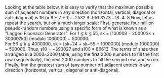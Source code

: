   Looking at the table below, it is easy to verify that the maximum possible sum of adjacent numbers in any direction (horizontal, vertical, diagonal or anti-diagonal) is 16 (= 8 + 7 + 1).      <img src='images/symbol_minus.gif' width='9' height='3' alt='&minus;' border='0' style='vertical-align:middle;' />2532  9<img src='images/symbol_minus.gif' width='9' height='3' alt='&minus;' border='0' style='vertical-align:middle;' />651  3273  <img src='images/symbol_minus.gif' width='9' height='3' alt='&minus;' border='0' style='vertical-align:middle;' />18<img src='images/symbol_minus.gif' width='9' height='3' alt='&minus;' border='0' style='vertical-align:middle;' />4&nbsp; 8      Now, let us repeat the search, but on a much larger scale:    First, generate four million pseudo-random numbers using a specific form of what is known as a "Lagged Fibonacci Generator":    For 1 <img src='images/symbol_le.gif' width='10' height='12' alt='&le;' border='0' style='vertical-align:middle;' /> k <img src='images/symbol_le.gif' width='10' height='12' alt='&le;' border='0' style='vertical-align:middle;' /> 55, sk = [100003 <img src='images/symbol_minus.gif' width='9' height='3' alt='&minus;' border='0' style='vertical-align:middle;' /> 200003k + 300007k3] (modulo 1000000) <img src='images/symbol_minus.gif' width='9' height='3' alt='&minus;' border='0' style='vertical-align:middle;' /> 500000.<br />  For 56 <img src='images/symbol_le.gif' width='10' height='12' alt='&le;' border='0' style='vertical-align:middle;' /> k <img src='images/symbol_le.gif' width='10' height='12' alt='&le;' border='0' style='vertical-align:middle;' /> 4000000, sk = [sk<img src='images/symbol_minus.gif' width='9' height='3' alt='&minus;' border='0' style='vertical-align:middle;' />24 + sk<img src='images/symbol_minus.gif' width='9' height='3' alt='&minus;' border='0' style='vertical-align:middle;' />55 + 1000000] (modulo 1000000) <img src='images/symbol_minus.gif' width='9' height='3' alt='&minus;' border='0' style='vertical-align:middle;' /> 500000.    Thus, s10 = <img src='images/symbol_minus.gif' width='9' height='3' alt='&minus;' border='0' style='vertical-align:middle;' />393027 and s100 = 86613.    The terms of s are then arranged in a 2000<img src='images/symbol_times.gif' width='9' height='9' alt='&times;' border='0' style='vertical-align:middle;' />2000 table, using the first 2000 numbers to fill the first row (sequentially), the next 2000 numbers to fill the second row, and so on.    Finally, find the greatest sum of (any number of) adjacent entries in any direction (horizontal, vertical, diagonal or anti-diagonal).  
